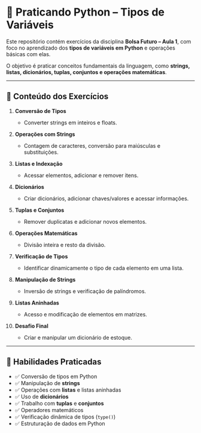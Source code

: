 # 🐍 Praticando Python – Tipos de Variáveis

Este repositório contém exercícios da disciplina **Bolsa Futuro – Aula 1**, com foco no aprendizado dos **tipos de variáveis em Python** e operações básicas com elas.  

O objetivo é praticar conceitos fundamentais da linguagem, como **strings, listas, dicionários, tuplas, conjuntos e operações matemáticas**.

---

## 📘 Conteúdo dos Exercícios

1. **Conversão de Tipos**
   - Converter strings em inteiros e floats.

2. **Operações com Strings**
   - Contagem de caracteres, conversão para maiúsculas e substituições.

3. **Listas e Indexação**
   - Acessar elementos, adicionar e remover itens.

4. **Dicionários**
   - Criar dicionários, adicionar chaves/valores e acessar informações.

5. **Tuplas e Conjuntos**
   - Remover duplicatas e adicionar novos elementos.

6. **Operações Matemáticas**
   - Divisão inteira e resto da divisão.

7. **Verificação de Tipos**
   - Identificar dinamicamente o tipo de cada elemento em uma lista.

8. **Manipulação de Strings**
   - Inversão de strings e verificação de palíndromos.

9. **Listas Aninhadas**
   - Acesso e modificação de elementos em matrizes.

10. **Desafio Final**
    - Criar e manipular um dicionário de estoque.

---

## 🚀 Habilidades Praticadas

- ✅ Conversão de tipos em Python  
- ✅ Manipulação de **strings**  
- ✅ Operações com **listas** e listas aninhadas  
- ✅ Uso de **dicionários**  
- ✅ Trabalho com **tuplas** e **conjuntos**  
- ✅ Operadores matemáticos  
- ✅ Verificação dinâmica de tipos (`type()`)  
- ✅ Estruturação de dados em Python  
